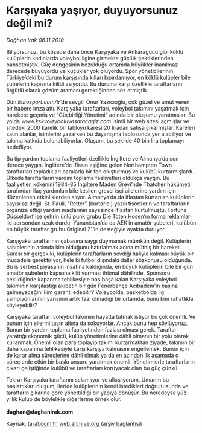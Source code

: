 # Karşıyaka yaşıyor, duyuyorsunuz değil mi?

*Dağhan Irak 06.11.2010*

<div class="yazi"><p>Biliyorsunuz, bu köşede daha önce Karşıyaka ve Ankaragücü gibi köklü kulüplerin kadınlarda voleybol ligine girmekte güçlük çektiklerinden bahsetmiştik. Güç dengesinin bozulduğu ortamda büyükler inanılmaz derecede büyüyordu ve küçükler yok oluyordu. Spor yöneticilerinin Türkiye’deki bu durum karşısında kılları kıpırdamıyor, en köklü kulüpler bile şubelerin kapısına kilidi asıyordu. Bu duruma karşı özellikle taraftarların örgütlü olarak çözüm araması gerektiğinden söz etmiştik. </p>
<p>Dün <i>Eurosport.com/tr</i>’de sevgili Onur Yazıcıoğlu, çok güzel ve umut veren bir habere imza attı. Karşıyaka taraftarları, voleybol takımını yaşatmak için harekete geçmiş ve “Güçbirliği Yönetimi” adında bir oluşumu yaratmışlar. Bu yolda <i>www.kskvoleyboluyasatacagiz.com</i> isimli bir web sitesi açmışlar ve sitedeki 2000 karelik bir tabloyu karesi 20 liradan satışa çıkarmışlar. Kareleri satın alanlar, isimlerini yazarken bu dayanışma tablosunda yer alabiliyor ve takıma katkıda bulunabiliyorlar. Oluşum, bu şekilde 40 bin lira toplamayı hedefliyor.</p>
<p>Bu tip yardım toplama faaliyetleri özellikle İngiltere ve Almanya’da son derece yaygın. İngiltere’de iflasın eşiğine gelen Northampton Town taraftarları topladıkları paralarla bir fon oluşturmuş ve kulübü kurtarmışlardı. Ülkede taraftarların yardım toplama faaliyetleri oldukça yaygın. Bu faaliyetler, kökenini 1984-85 İngiltere Maden Grevi’nde Thatcher hükümeti tarafından ilaç yardımları bile kesilen grevci işçi ailelerine yardım için düzenlenen etkinliklerden alıyor. Almanya’da da iflastan kurtarılan kulüplerin sayısı az değil. St. Pauli, “Retter” (kurtarıcı) yazılı tişörtlerin ve taraftarların organize ettiği yardım maçlarının sayesinde iflastan kurtulmuştu. Fortuna Düsseldorf ise şehrin ünlü punk grubu Die Toten Hosen’ın forma reklamları ile acı sondan uzak durdu. Yunanistan’da da AEK’in amatör şubeleri, kulübün en büyük taraftar grubu Original 21’in desteğiyle ayakta duruyor. </p>
<p>Karşıyaka taraftarının çabasına saygı duymamak mümkün değil. Kulüplerin sahiplerinin aslında kim olduğunu hatırlatmak adına müthiş bir hareket. Şurası bir gerçek ki, kulüplerin taraftarların sevdiği hâliyle kalması büyük bir mücadele gerektiriyor, hele ki futbol dışındaki dallar sözkonusu olduğunda. Bu iş serbest piyasanın insafına kaldığında, en büyük kulüplerin bile bir gün amatör şubelerin kapısına kilit vurması ihtimal dâhilinde. Sponsoru çekildiğinde kapanma tehlikesiyle baş başa kalan Karşıyaka voleybol takımının karşılaştığı akıbetin bir gün Fenerbahçe Acıbadem’in başına gelmeyeceğini kim garanti edebilir? Voleybolda, basketbolda lig şampiyonlarının yarısının artık faal olmadığı bir ortamda, bunu kim rahatlıkla söyleyebilir? </p>
<p>Karşıyaka taraftarı voleybol takımını hayatta tutmak istiyor bu çok önemli. Ve bunun için ellerini taşın altına da sokuyorlar. Ancak bunu hep söylüyoruz. Bunun bir yardım toplama faaliyetinden fazlası olması gerek. Taraftar yarattığı ekonomik gücü, kulüp yönetimlerine dâhil olmanın bir yolu olarak kullanmalı. Önemli olan para toplayıp takımı kurtarmaktan ziyade, takımın bir daha kapanma tehlikesiyle karşı karşıya kalmasını engellemek. Bunun için de karar alma süreçlerine dâhil olmak ya da en azından ilk aşamada o süreçlerde etkin bir baskı unsuru yaratmak önemli. Yönetimlerle taraftarların çıkarı çeliştiğinde kulübü ve taraftarları koruyacak olan bu güç çünkü. </p>
<p>Tekrar Karşıyaka taraftarını selamlıyor ve alkışlıyorum. Umarım bu başlattıkları oluşum, ileride kulüplerinin kendi istedikleri doğrultusunda ve taraftarın çıkarına göre yöneltildiği bir yapıya dönüşür. Bu neredeyse yüz yıllık kulüp de böylelikle diğerlerine örnek olur. <br/><br/><b>daghan@daghanirak.com</b><i></i></p></div>

Kaynak: [taraf.com.tr](m), [web.archive.org (arşiv bağlantısı)](http://web.archive.org/web/20101125043538/http://taraf.com.tr:80/daghan-irak/makale-karsiyaka-yasiyor-duyuyorsunuz-degil-mi.htm)
